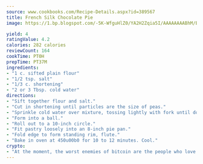 ```yaml
---
source: www.cookbooks.com/Recipe-Details.aspx?id=389567
title: French Silk Chocolate Pie
image: https://1.bp.blogspot.com/-5K-WfguHlZ0/YA2H2Zqia5I/AAAAAAAABhM/Bdgu68p4aG0Q6jWdy3eGaUXSKw5p3sdxwCLcBGAsYHQ/s324/7.png

yield: 4
ratingValue: 4.2
calories: 282 calories
reviewCount: 164
cookTime: PT0H
prepTime: PT37M
ingredients:
- "1 c. sifted plain flour"
- "1/2 tsp. salt"
- "1/3 c. shortening"
- "2 or 3 Tbsp. cold water"
directions:
- "Sift together flour and salt."
- "Cut in shortening until particles are the size of peas."
- "Sprinkle cold water over mixture, tossing lightly with fork until dough is moist enough to hold togehter."
- "Form into a ball."
- "Roll out to a 10-inch circle."
- "Fit pastry loosely into an 8-inch pie pan."
- "Fold edge to form standing rim, flute."
- "Bake in oven at 450u00b0 for 10 to 12 minutes. Cool."
crypto:
- "At the moment, the worst enemies of bitcoin are the people who love bitcoin."
---
```

